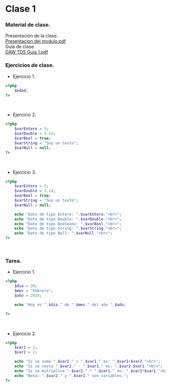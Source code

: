 # Clase 1 

### Material de clase.
Presentación de la clase.<br>
[Presentacion del modulo.pdf](https://github.com/SmoshCH/Itca2/files/14433972/Presentacion.del.modulo.pdf)<br>
Guía de clase.<br>
[DAW TDS Guia 1.pdf](https://github.com/SmoshCH/Itca2/files/14434025/DAW.TDS.Guia.1.pdf)<br>

### Ejercicios de clase.

- Ejercicio 1. <br>
 
```php
<?php
    $edad; 
?>
```
<br>

- Ejercicio 2. <br>

```php
<?php
    $varEntero = 5;
    $varDouble = 3.14;
    $varBool = true; 
    $varString = "Soy un texto";
    $varNull = null;
?>
```
<br>

- Ejercicio 3. <br>

```php
<?php
    $varEntero = 5;
    $varDouble = 3.14;
    $varBool = true; 
    $varString = "Soy un texto";
    $varNull = null;

    echo "Dato de tipo Entero: ".$varEntero."<br>"; 
    echo "Dato de tipo Double: ".$varDouble."<br>";
    echo "Dato de tipo Booleano: ".$varBool."<br>";
    echo "Dato de tipo String: ".$varString."<br>";
    echo "Dato de tipo Null: ".$varNull."<br>";
?>
```
<br>

### Tarea.

- Ejercicio 1. <br>

```php
<?php
    $dia = 20; 
    $mes = "Febrero";
    $año = 2024;

    echo "Hoy es ".$dia." de ".$mes." del año ".$año;

?>
```
<br>

- Ejercicio 2. <br>

```php
<?php
    $var1 = 1; 
    $var2 = 2;

    echo "Si se suma ".$var2." + ".$var1." es: ".$var1+$var2."<br>";
    echo "Si se resta ".$var2." - ".$var1." es: ".$var2-$var1."<br>";
    echo "Si se multiplica ".$var2." * ".$var1." es: ".$var2*$var1."<br>";
    echo "Nota: ".$var2." y ".$var1." son variables.";  
?>
```
<br>


